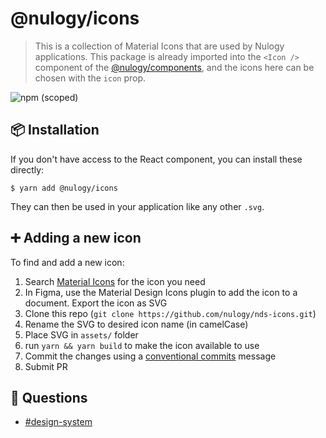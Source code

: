 # @nulogy/icons

> This is a collection of Material Icons that are used by Nulogy applications. This package is already imported into the `<Icon />` component of the [@nulogy/components](https://github.com/nulogy/design-system/tree/master/components), and the icons here can be chosen with the `icon` prop.

![npm (scoped)](https://img.shields.io/npm/v/@nulogy/css.svg)

## 📦 Installation

If you don't have access to the React component, you can install these directly:

`$ yarn add @nulogy/icons`

They can then be used in your application like any other `.svg`.

## ➕ Adding a new icon

To find and add a new icon:

1. Search [Material Icons](https://material.io/resources/icons/) for the icon you need
2. In Figma, use the Material Design Icons plugin to add the icon to a document. Export the icon as SVG
3. Clone this repo (`git clone https://github.com/nulogy/nds-icons.git`)
4. Rename the SVG to desired icon name (in camelCase)
5. Place SVG in `assets/` folder
6. run `yarn && yarn build` to make the icon available to use
7. Commit the changes using a [conventional commits](https://www.conventionalcommits.org/en/v1.0.0/) message
8. Submit PR

## 💬 Questions

- [#design-system](slack://channel?team=T024N2KKA&id=CBAFQ4X7X)
